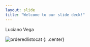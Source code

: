 ```yaml
---
layout: slide
title: "Welcome to our slide deck!"
---
```


Luciano Vega

![orderedlistocat](https://octodex.github.com/images/orderedlistocat.png)
{: .center}
